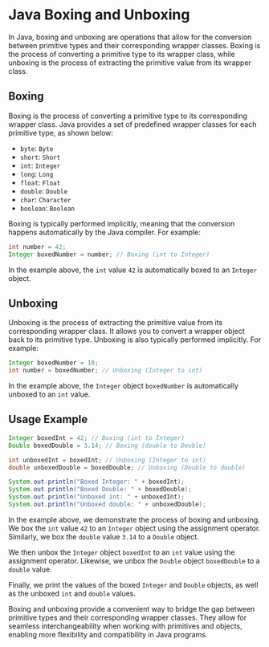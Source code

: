 # Java Boxing and Unboxing

In Java, boxing and unboxing are operations that allow for the conversion between primitive types and their corresponding wrapper classes. Boxing is the process of converting a primitive type to its wrapper class, while unboxing is the process of extracting the primitive value from its wrapper class.

## Boxing

Boxing is the process of converting a primitive type to its corresponding wrapper class. Java provides a set of predefined wrapper classes for each primitive type, as shown below:

- `byte`: `Byte`
- `short`: `Short`
- `int`: `Integer`
- `long`: `Long`
- `float`: `Float`
- `double`: `Double`
- `char`: `Character`
- `boolean`: `Boolean`

Boxing is typically performed implicitly, meaning that the conversion happens automatically by the Java compiler. For example:

```java
int number = 42;
Integer boxedNumber = number; // Boxing (int to Integer)
```

In the example above, the `int` value `42` is automatically boxed to an `Integer` object.

## Unboxing

Unboxing is the process of extracting the primitive value from its corresponding wrapper class. It allows you to convert a wrapper object back to its primitive type. Unboxing is also typically performed implicitly. For example:

```java
Integer boxedNumber = 10;
int number = boxedNumber; // Unboxing (Integer to int)
```

In the example above, the `Integer` object `boxedNumber` is automatically unboxed to an `int` value.

## Usage Example

```java
Integer boxedInt = 42; // Boxing (int to Integer)
Double boxedDouble = 3.14; // Boxing (double to Double)

int unboxedInt = boxedInt; // Unboxing (Integer to int)
double unboxedDouble = boxedDouble; // Unboxing (Double to double)

System.out.println("Boxed Integer: " + boxedInt);
System.out.println("Boxed Double: " + boxedDouble);
System.out.println("Unboxed int: " + unboxedInt);
System.out.println("Unboxed double: " + unboxedDouble);
```

In the example above, we demonstrate the process of boxing and unboxing. We box the `int` value `42` to an `Integer` object using the assignment operator. Similarly, we box the `double` value `3.14` to a `Double` object.

We then unbox the `Integer` object `boxedInt` to an `int` value using the assignment operator. Likewise, we unbox the `Double` object `boxedDouble` to a `double` value.

Finally, we print the values of the boxed `Integer` and `Double` objects, as well as the unboxed `int` and `double` values.

Boxing and unboxing provide a convenient way to bridge the gap between primitive types and their corresponding wrapper classes. They allow for seamless interchangeability when working with primitives and objects, enabling more flexibility and compatibility in Java programs.
